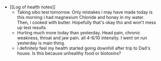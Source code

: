   * [[Log of health notes]]
    * Taking sibo test tomorrow. Only mistakes i may have made today is this morning i had magnesium Chloride and honey in my water. Then, i cooked with butter. Hopefully that's okay tho and won't mess up test results
    * Hurting much more today than yesterday. Head pain, chronic weakness, throat and jaw pain. all 4-6/10 intensity. I went on run yesterday is main thing.
    * i definitely feel my health started going downhill after trip to Dad's house. Is this because unhealthy food or biotoxins?